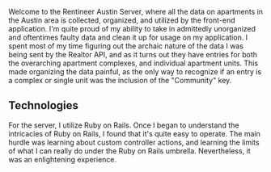 Welcome to the Rentineer Austin Server, where all the data on apartments in the Austin area is collected, organized, and utilized by the front-end application. I'm quite proud of my ability to take in admittedly unorganized and oftentimes faulty data and clean it up for usage on my application. I spent most of my time figuring out the archaic nature of the data I was being sent by the Realtor API, and as it turns out they have entries for both the overarching apartment complexes, and individual apartment units. This made organizing the data painful, as the only way to recognize if an entry is a complex or single unit was the inclusion of the "Community" key. 

## Technologies

For the server, I utilize Ruby on Rails. Once I began to understand the intricacies of Ruby on Rails, I found that it's quite easy to operate. The main hurdle was learning about custom controller actions, and learning the limits of what I can really do under the Ruby on Rails umbrella. Nevertheless, it was an enlightening experience.